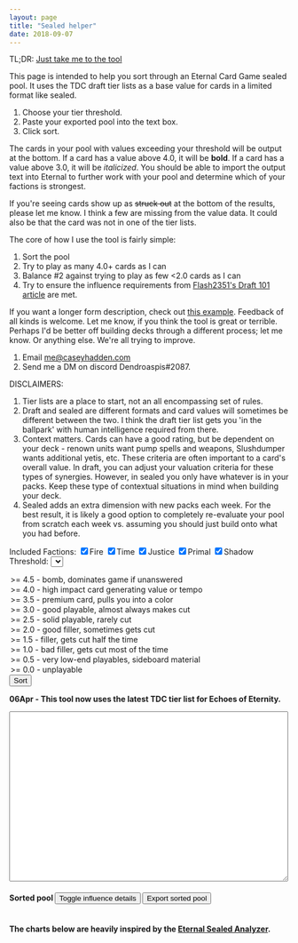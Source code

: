 ```yaml
---
layout: page
title: "Sealed helper"
date: 2018-09-07
---
```


TL;DR: [Just take me to the tool](#tool)

This page is intended to help you sort through an Eternal Card Game
sealed pool. It uses the TDC draft tier lists as a base value for cards
in a limited format like sealed.

1. Choose your tier threshold.
2. Paste your exported pool into the text box.
3. Click sort.

The cards in your pool with values exceeding your threshold will be
output at the bottom. If a card has a value above 4.0, it will be
<strong>bold</strong>. If a card has a value above 3.0, it will be
<em>italicized</em>. You should be able to import the output text
into Eternal to further work with your pool and determine which of
your factions is strongest.

If you're seeing cards show up as <strike>struck out</strike> at the
bottom of the results, please let me know. I think a few are missing
from the value data. It could also be that the card was not in one
of the tier lists.

The core of how I use the tool is fairly simple:

1. Sort the pool
2. Try to play as many 4.0+ cards as I can
3. Balance #2 against trying to play as few <2.0 cards as I can
4. Try to ensure the influence requirements from [Flash2351's Draft 101 article](https://www.a-space-games.com/drafting-101-part-2-building-the-deck)
   are met.

If you want a longer form description, check out [this example](/eternal/sealed-example).
Feedback of all kinds is welcome. Let me know, if you think the tool
is great or terrible. Perhaps I'd be better off building decks through
a different process; let me know. Or anything else. We're all trying
to improve.

1. Email me@caseyhadden.com
2. Send me a DM on discord Dendroaspis#2087.

DISCLAIMERS:

1. Tier lists are a place to start, not an all encompassing set of rules.
2. Draft and sealed are different formats and card values will
sometimes be different between the two. I think the draft tier list
gets you 'in the ballpark' with human intelligence required from there.
3. Context matters. Cards can have a good rating, but be dependent on your
deck - renown units want pump spells and weapons, Slushdumper wants additional
yetis, etc. These criteria are often important to a card's overall value. In
draft, you can adjust your valuation criteria for these types of synergies.
However, in sealed you only have whatever is in your packs. Keep these type
of contextual situations in mind when building your deck.
4. Sealed adds an extra dimension with new packs each week. For the best
result, it is likely a good option to completely re-evaluate your pool
from scratch each week vs. assuming you should just build onto what you
had before.

<a id="tool"></a>Included Factions: <input type="checkbox" id="fire" value="F" checked><label for="fire">Fire</label>
<input type="checkbox" id="time" value="T" checked><label for="time">Time</label>
<input type="checkbox" id="justice" value="J" checked><label for="justice">Justice</label>
<input type="checkbox" id="primal" value="P" checked><label for="primal">Primal</label>
<input type="checkbox" id="shadow" value="S" checked><label for="shadow">Shadow</label>
<br/>Threshold:
<select id="threshold">
  <option value="4.5">&gt;= 4.5 - bomb, dominates game if unanswered</option>
  <option value="4.0">&gt;= 4.0 - high impact card generating value or tempo</option>
  <option value="3.5">&gt;= 3.5 - premium card, pulls you into a color</option>
  <option value="3.0" selected="true">&gt;= 3.0 - good playable, almost always makes cut</option>
  <option value="2.5">&gt;= 2.5 - solid playable, rarely cut</option>
  <option value="2.0">&gt;= 2.0 - good filler, sometimes gets cut</option>
  <option value="1.5">&gt;= 1.5 - filler, gets cut half the time</option>
  <option value="1.0">&gt;= 1.0 - bad filler, gets cut most of the time</option>
  <option value="0.5">&gt;= 0.5 - very low-end playables, sideboard material</option>
  <option value="0.0">&gt;= 0.0 - unplayable</option>
</select>
<input type="button" value="Sort" onclick="sort()"></input>


<strong>06Apr - This tool now uses the latest TDC tier list for Echoes of Eternity.</strong>

<textarea cols="60" rows="20" id="pool"></textarea>

<h4>Sorted pool <input type="button" value="Toggle influence details" onclick="toggleExtra()"></input> <input type="button" value="Export sorted pool" onclick="exportSortedPool()"></input></h4>

<div id="result">
</div>

<br/>
<strong>The charts below are heavily inspired by the
<a href="https://eternalsealed.surge.sh/">Eternal Sealed Analyzer</a>.</strong>

<canvas id="monoChart">
</canvas>

<br/>
<canvas id="dualChart">
</canvas>

<script type="text/javascript">
var cardsAndValues = []
$.getJSON("/eternal/cards-and-values.json", function(data) {
    $.each(data, function(index, value) {
        cardsAndValues.push(value)
    })
})

var monoChart, dualChart, sortedList

function sort() {
    $("#result").empty()
    pool = []
    lines = $('#pool').val().trim().split("\n");
    $.each(lines, function() {
        values = this.split("(");
        numberOfAndName = values[0]
        numberOfCards = parseInt(numberOfAndName.charAt(0))
        cardName = numberOfAndName.substring(2).trim()
        setAndNumber = values[1]
        result = scanf(setAndNumber, "Set%d #%d)")
        card = {
            numberOfCards: numberOfCards,
            name: cardName,
            set: result[0],
            cardNumber: result[1]
        }
        for (i = 0; i < numberOfCards; i++) {
            pool.push(card)
        }
    })

    valuedPool = []
    notFoundPool = []
    sortedList = ""
    $.each(pool, function(index, value) {
        card = findCard(value)
        if (!$.isEmptyObject(card)) {
            valuedPool.push(card)
        } else {
          notFoundPool.push(value)
        }
    })

    valuedPool.sort(SortByValue).reverse()

    requestedInfluence = []
    $.each($("input:checked"), function(index, value) {
      requestedInfluence.push(value.value)
    })

    let fire = {
      unit: 0,
      spell: 0,
      attachment: 0,
      name: "Fire",
    }, time =  {
      unit: 0,
      spell: 0,
      attachment: 0,
      name: "Time",
    }, justice =  {
      unit: 0,
      spell: 0,
      attachment: 0,
      name: "Justice",
    }, primal = {
      unit: 0,
      spell: 0,
      attachment: 0,
      name: "Primal",
    }, shadow = {
      unit: 0,
      spell: 0,
      attachment: 0,
      name: "Shadow",
    }, rakano = {
      unit: 0,
      spell: 0,
      attachment: 0,
      name: "Rakano",
    }, argenport = {
      unit: 0,
      spell: 0,
      attachment: 0,
      name: "Argenport",
    }, hooru = {
      unit: 0,
      spell: 0,
      attachment: 0,
      name: "Hooru",
    }, combrei = {
      unit: 0,
      spell: 0,
      attachment: 0,
      name: "Combrei",
    }, stonescar = {
      unit: 0,
      spell: 0,
      attachment: 0,
      name: "Stonescar",
    }, skycrag = {
      unit: 0,
      spell: 0,
      attachment: 0,
      name: "Skycrag",
    }, praxis = {
      unit: 0,
      spell: 0,
      attachment: 0,
      name: "Praxis",
    }, feln = {
      unit: 0,
      spell: 0,
      attachment: 0,
      name: "Feln",
    }, xenan = {
      unit: 0,
      spell: 0,
      attachment: 0,
      name: "Xenan",
    }, elysian = {
      unit: 0,
      spell: 0,
      attachment: 0,
      name: "Elysian",
    };

    threshold = $("#threshold").val()
    tableContent = "<table id='sort_results'>"
    $.each(valuedPool, function(index, value) {
        cardInfluence = makeUnique(value.Influence)
        influenceDiff = cardInfluence.filter(x => !requestedInfluence.includes(x))
        influenceString = cardInfluence.join("")
        if (value.LimitedValue >= threshold && influenceDiff.length == 0) {
            exportText = "1 " + value.Name + " (Set" + value.SetNumber + " #" + value.EternalID + ")"
            if (value.LimitedValue >= 4.0) {
                output = "<strong>" + exportText + "</strong>"
            } else if (value.LimitedValue >= 3.0) {
                output = "<em>" + exportText + "</em>"
            } else {
                output = exportText
            }
            sortedList += exportText + "\n"
            tableContent += "<tr>"
            tableContent += "<td class='card_data'>" + output + "</td>"
            tableContent += "<td style='padding-left: 10px' class='influence_data'>" + value.Influence + "</td>"
            tableContent += "<td style='padding-left: 10px' class='value_data'>" + value.LimitedValue + "</td>"
            tableContent += "</tr>"
            // update our counts for charts
            switch (influenceString) {
              case "F":
                updateCounts(fire, value)
                break;
              case "T":
                updateCounts(time, value)
                break;
              case "J":
                updateCounts(justice, value)
                break;
              case "P":
                updateCounts(primal, value)
                break;
              case "S":
                updateCounts(shadow, value)
                break;
              case "FJ":
                updateCounts(rakano, value)
                break;
              case "JS":
                updateCounts(argenport, value)
                break;
              case "JP":
                updateCounts(hooru, value)
                break;
              case "TJ":
                updateCounts(combrei, value)
                break;
              case "FS":
                updateCounts(stonescar, value)
                break;
              case "FP":
                updateCounts(skycrag, value)
                break;
              case "FT":
                updateCounts(praxis, value)
                break;
              case "PS":
                updateCounts(feln, value)
                break;
              case "TS":
                updateCounts(xenan, value)
                break;
              case "TP":
                updateCounts(elysian, value)
                break;
            }
        }
    })
    tableContent += "</table>"
    $("#result").append(tableContent)
    toggleExtra() // hide to start

    if (monoChart) {
      monoChart.destroy()
    }
    monoChart = new Chart($("#monoChart"), {
        type: "bar",
        data: {
            labels: ["Fire", "Time", "Justice", "Primal", "Shadow"],
            datasets: [
                {
                    label: "Unit",
                    data: [
                        fire.unit,
                        time.unit,
                        justice.unit,
                        primal.unit,
                        shadow.unit,
                    ],
                    backgroundColor: [
                        "rgba(255,99,132,0.6)",
                        "rgba(255, 206, 86, 0.6)",
                        "rgba(75, 192, 192, 0.6)",
                        "rgba(54, 162, 235, 0.6)",
                        "rgba(153, 102, 255, 0.6)",
                    ],
                    borderColor: [
                        "rgba(255,99,132,1)",
                        "rgba(255, 206, 86, 1)",
                        "rgba(75, 192, 192, 1)",
                        "rgba(54, 162, 235, 1)",
                        "rgba(153, 102, 255, 1)",
                    ],
                    borderWidth: 1,
                },
                {
                    label: "Spell",
                    data: [
                        fire.spell,
                        time.spell,
                        justice.spell,
                        primal.spell,
                        shadow.spell,
                    ],
                    backgroundColor: [
                        "rgba(255,99,132,0.4)" /*R*/,
                        "rgba(255, 206, 86, 0.4)" /*W*/,
                        "rgba(75, 192, 192, 0.4)" /*G*/,
                        "rgba(54, 162, 235, 0.4)" /*U*/,
                        "rgba(153, 102, 255, 0.4)" /*B*/,
                    ],
                    borderColor: [
                        "rgba(255,99,132,1)",
                        "rgba(255, 206, 86, 1)",
                        "rgba(75, 192, 192, 1)",
                        "rgba(54, 162, 235, 1)",
                        "rgba(153, 102, 255, 1)",
                    ],
                    borderWidth: 1,
                },
                {
                    label: "Attachment",
                    data: [
                        fire.attachment,
                        time.attachment,
                        justice.attachment,
                        primal.attachment,
                        shadow.attachment,
                    ],
                    backgroundColor: [
                        "rgba(255,99,132,0.2)" /*R*/,
                        "rgba(255, 206, 86, 0.2)" /*W*/,
                        "rgba(75, 192, 192, 0.2)" /*G*/,
                        "rgba(54, 162, 235, 0.2)" /*U*/,
                        "rgba(153, 102, 255, 0.2)" /*B*/,
                    ],
                    borderColor: [
                        "rgba(255,99,132,1)",
                        "rgba(255, 206, 86, 1)",
                        "rgba(75, 192, 192, 1)",
                        "rgba(54, 162, 235, 1)",
                        "rgba(153, 102, 255, 1)",
                    ],
                    borderWidth: 1,
                },
            ],
        },
        options: {
            legend: {
                display: false,
            },
            scales: {
                xAxes: [
                    {
                        stacked: true,
                        ticks: {
                            autoSkip: false,
                        },
                    },
                ],
                yAxes: [
                    {
                        stacked: true,
                        ticks: {
                            beginAtZero: true,
                        },
                    },
                ],
            },
        },
    });

    if (dualChart) {
      dualChart.destroy()
    }
    dualChart = new Chart($("#dualChart"), {
        type: "bar",
        data: {
            labels: [
                "Rakano",
                "Argenport",
                "Hooru",
                "Combrei",
                "Stonescar",
                "Skycrag",
                "Praxis",
                "Feln",
                "Xenan",
                "Elysian",
            ],
            datasets: [
                {
                    label: "Units - Mono 1",
                    data: [
                        fire.unit,
                        justice.unit,
                        justice.unit,
                        justice.unit,
                        fire.unit,
                        fire.unit,
                        fire.unit,
                        primal.unit,
                        shadow.unit,
                        primal.unit,
                    ],
                    backgroundColor: [
                        "rgba(255,99,132,0.6)", //Fire
                        "rgba(75, 192, 192, 0.6)", //Justice
                        "rgba(75, 192, 192, 0.6)",
                        "rgba(75, 192, 192, 0.6)",
                        "rgba(255,99,132,0.6)",
                        "rgba(255,99,132,0.6)",
                        "rgba(255,99,132,0.6)",
                        "rgba(54, 162, 235, 0.6)", //Primal
                        "rgba(153, 102, 255, 0.6)", //Shadow
                        "rgba(54, 162, 235, 0.6)",
                    ],
                    borderColor: [
                        "rgba(255,99,132,1)",
                        "rgba(75, 192, 192, 1)",
                        "rgba(75, 192, 192, 1)",
                        "rgba(75, 192, 192, 1)",
                        "rgba(255,99,132,1)",
                        "rgba(255,99,132,1)",
                        "rgba(255,99,132,1)",
                        "rgba(54, 162, 235,14)",
                        "rgba(153, 102, 255, 1)",
                        "rgba(54, 162, 235,14)",
                    ],
                    borderWidth: 1,
                },
                {
                    label: "Units - Mono 2",
                    data: [
                        justice.unit,
                        shadow.unit,
                        primal.unit,
                        time.unit,
                        shadow.unit,
                        primal.unit,
                        time.unit,
                        shadow.unit,
                        time.unit,
                        time.unit,
                    ],
                    backgroundColor: [
                        "rgba(75, 192, 192, 0.6)" /*G*/,
                        "rgba(153, 102, 255,0.6)" /*B*/,
                        "rgba(54, 162, 235, 0.6)" /*U*/,
                        "rgba(255, 206, 86, 0.6)" /*W*/,
                        "rgba(153, 102, 255,0.6)" /*B*/,
                        "rgba(54, 162, 235, 0.6)" /*U*/,
                        "rgba(255, 206, 86, 0.6)" /*W*/,
                        "rgba(153, 102, 255,0.6)" /*B*/,
                        "rgba(255, 206, 86, 0.6)" /*W*/,
                        "rgba(255, 206, 86, 0.6)" /*W*/,
                    ],
                    borderColor: [
                        "rgba(75, 192, 192, 1)" /*G*/,
                        "rgba(153, 102, 255, 1)" /*B*/,
                        "rgba(54, 162, 235, 1)" /*U*/,
                        "rgba(255, 206, 86, 1)" /*W*/,
                        "rgba(153, 102, 255, 1)" /*B*/,
                        "rgba(54, 162, 235, 1)" /*U*/,
                        "rgba(255, 206, 86, 1)" /*W*/,
                        "rgba(153, 102, 255, 1)" /*B*/,
                        "rgba(255, 206, 86, 1)" /*W*/,
                        "rgba(255, 206, 86,12)" /*W*/,
                    ],
                    borderWidth: 1,
                },
                {
                    label: "Spells - Mono 1",
                    data: [
                        fire.spell,
                        justice.spell,
                        justice.spell,
                        justice.spell,
                        fire.spell,
                        fire.spell,
                        fire.spell,
                        primal.spell,
                        shadow.spell,
                        primal.spell,
                    ],
                    backgroundColor: [
                        "rgba(255,99,132,0.4)", //Fire
                        "rgba(75, 192, 192, 0.4)", //Justice
                        "rgba(75, 192, 192, 0.4)",
                        "rgba(75, 192, 192, 0.4)",
                        "rgba(255,99,132,0.4)",
                        "rgba(255,99,132,0.4)",
                        "rgba(255,99,132,0.4)",
                        "rgba(54, 162, 235, 0.4)", //Primal
                        "rgba(153, 102, 255, 0.4)", //Shadow
                        "rgba(54, 162, 235, 0.4)",
                    ],
                    borderColor: [
                        "rgba(255,99,132,1)",
                        "rgba(75, 192, 192, 1)",
                        "rgba(75, 192, 192, 1)",
                        "rgba(75, 192, 192, 1)",
                        "rgba(255,99,132,1)",
                        "rgba(255,99,132,1)",
                        "rgba(255,99,132,1)",
                        "rgba(54, 162, 235,14)",
                        "rgba(153, 102, 255, 1)",
                        "rgba(54, 162, 235,14)",
                    ],
                    borderWidth: 1,
                },
                {
                    label: "Spells - Mono 2",
                    data: [
                        justice.spell,
                        shadow.spell,
                        primal.spell,
                        time.spell,
                        shadow.spell,
                        primal.spell,
                        time.spell,
                        shadow.spell,
                        time.spell,
                        time.spell,
                    ],
                    backgroundColor: [
                        "rgba(75, 192, 192, 0.4)" /*G*/,
                        "rgba(153, 102, 255,0.4)" /*B*/,
                        "rgba(54, 162, 235, 0.4)" /*U*/,
                        "rgba(255, 206, 86, 0.4)" /*W*/,
                        "rgba(153, 102, 255,0.4)" /*B*/,
                        "rgba(54, 162, 235, 0.4)" /*U*/,
                        "rgba(255, 206, 86, 0.4)" /*W*/,
                        "rgba(153, 102, 255,0.4)" /*B*/,
                        "rgba(255, 206, 86, 0.4)" /*W*/,
                        "rgba(255, 206, 86, 0.4)" /*W*/,
                    ],
                    borderColor: [
                        "rgba(75, 192, 192, 1)" /*G*/,
                        "rgba(153, 102, 255, 1)" /*B*/,
                        "rgba(54, 162, 235, 1)" /*U*/,
                        "rgba(255, 206, 86, 1)" /*W*/,
                        "rgba(153, 102, 255, 1)" /*B*/,
                        "rgba(54, 162, 235, 1)" /*U*/,
                        "rgba(255, 206, 86, 1)" /*W*/,
                        "rgba(153, 102, 255, 1)" /*B*/,
                        "rgba(255, 206, 86, 1)" /*W*/,
                        "rgba(255, 206, 86,12)" /*W*/,
                    ],
                    borderWidth: 1,
                },
                {
                    label: "Attachments - Mono 1",
                    data: [
                        fire.attachment,
                        justice.attachment,
                        justice.attachment,
                        justice.attachment,
                        fire.attachment,
                        fire.attachment,
                        fire.attachment,
                        primal.attachment,
                        shadow.attachment,
                        primal.attachment,
                    ],
                    backgroundColor: [
                        "rgba(255,99,132,0.2)", //Fire
                        "rgba(75, 192, 192, 0.2)", //Justice
                        "rgba(75, 192, 192, 0.2)",
                        "rgba(75, 192, 192, 0.2)",
                        "rgba(255,99,132,0.2)",
                        "rgba(255,99,132,0.2)",
                        "rgba(255,99,132,0.2)",
                        "rgba(54, 162, 235, 0.2)", //Primal
                        "rgba(153, 102, 255, 0.2)", //Shadow
                        "rgba(54, 162, 235, 0.2)",
                    ],
                    borderColor: [
                        "rgba(255,99,132,1)",
                        "rgba(75, 192, 192, 1)",
                        "rgba(75, 192, 192, 1)",
                        "rgba(75, 192, 192, 1)",
                        "rgba(255,99,132,1)",
                        "rgba(255,99,132,1)",
                        "rgba(255,99,132,1)",
                        "rgba(54, 162, 235,14)",
                        "rgba(153, 102, 255, 1)",
                        "rgba(54, 162, 235,14)",
                    ],
                    borderWidth: 1,
                },
                {
                    label: "Attachments - Mono 2",
                    data: [
                        justice.attachment,
                        shadow.attachment,
                        primal.attachment,
                        time.attachment,
                        shadow.attachment,
                        primal.attachment,
                        time.attachment,
                        shadow.attachment,
                        time.attachment,
                        time.attachment,
                    ],
                    backgroundColor: [
                        "rgba(75, 192, 192, 0.2)" /*G*/,
                        "rgba(153, 102, 255,0.2)" /*B*/,
                        "rgba(54, 162, 235, 0.2)" /*U*/,
                        "rgba(255, 206, 86, 0.2)" /*W*/,
                        "rgba(153, 102, 255,0.2)" /*B*/,
                        "rgba(54, 162, 235, 0.2)" /*U*/,
                        "rgba(255, 206, 86, 0.2)" /*W*/,
                        "rgba(153, 102, 255,0.2)" /*B*/,
                        "rgba(255, 206, 86, 0.2)" /*W*/,
                        "rgba(255, 206, 86, 0.2)" /*W*/,
                    ],
                    borderColor: [
                        "rgba(75, 192, 192, 1)" /*G*/,
                        "rgba(153, 102, 255, 1)" /*B*/,
                        "rgba(54, 162, 235, 1)" /*U*/,
                        "rgba(255, 206, 86, 1)" /*W*/,
                        "rgba(153, 102, 255, 1)" /*B*/,
                        "rgba(54, 162, 235, 1)" /*U*/,
                        "rgba(255, 206, 86, 1)" /*W*/,
                        "rgba(153, 102, 255, 1)" /*B*/,
                        "rgba(255, 206, 86, 1)" /*W*/,
                        "rgba(255, 206, 86,12)" /*W*/,
                    ],
                    borderWidth: 1,
                },
                {
                    label: "Units - Dual",
                    data: [
                        rakano.unit,
                        argenport.unit,
                        hooru.unit,
                        combrei.unit,
                        stonescar.unit,
                        skycrag.unit,
                        praxis.unit,
                        feln.unit,
                        xenan.unit,
                        elysian.unit,
                    ],
                    backgroundColor: [
                        "rgba(75, 75, 75, 0.6)" /*Gray*/,
                        "rgba(75, 75, 75, 0.6)" /*Gray*/,
                        "rgba(75, 75, 75, 0.6)" /*Gray*/,
                        "rgba(75, 75, 75, 0.6)" /*Gray*/,
                        "rgba(75, 75, 75, 0.6)" /*Gray*/,
                        "rgba(75, 75, 75, 0.6)" /*Gray*/,
                        "rgba(75, 75, 75, 0.6)" /*Gray*/,
                        "rgba(75, 75, 75, 0.6)" /*Gray*/,
                        "rgba(75, 75, 75, 0.6)" /*Gray*/,
                        "rgba(75, 75, 75, 0.6)" /*Gray*/,
                    ],
                    borderColor: [
                        "rgba(75, 75, 75, 1)" /*Gray*/,
                        "rgba(75, 75, 75, 1)" /*Gray*/,
                        "rgba(75, 75, 75, 1)" /*Gray*/,
                        "rgba(75, 75, 75, 1)" /*Gray*/,
                        "rgba(75, 75, 75, 1)" /*Gray*/,
                        "rgba(75, 75, 75, 1)" /*Gray*/,
                        "rgba(75, 75, 75, 1)" /*Gray*/,
                        "rgba(75, 75, 75, 1)" /*Gray*/,
                        "rgba(75, 75, 75, 1)" /*Gray*/,
                        "rgba(75, 75, 75, 1)" /*Gray*/,
                    ],
                    borderWidth: 1,
                },
                {
                    label: "Spells - Dual",
                    data: [
                        rakano.spell,
                        argenport.spell,
                        hooru.spell,
                        combrei.spell,
                        stonescar.spell,
                        skycrag.spell,
                        praxis.spell,
                        feln.spell,
                        xenan.spell,
                        elysian.spell,
                    ],
                    backgroundColor: [
                        "rgba(75, 75, 75, 0.4)" /*Gray*/,
                        "rgba(75, 75, 75, 0.4)" /*Gray*/,
                        "rgba(75, 75, 75, 0.4)" /*Gray*/,
                        "rgba(75, 75, 75, 0.4)" /*Gray*/,
                        "rgba(75, 75, 75, 0.4)" /*Gray*/,
                        "rgba(75, 75, 75, 0.4)" /*Gray*/,
                        "rgba(75, 75, 75, 0.4)" /*Gray*/,
                        "rgba(75, 75, 75, 0.4)" /*Gray*/,
                        "rgba(75, 75, 75, 0.4)" /*Gray*/,
                        "rgba(75, 75, 75, 0.4)" /*Gray*/,
                    ],
                    borderColor: [
                        "rgba(75, 75, 75, 1)" /*Gray*/,
                        "rgba(75, 75, 75, 1)" /*Gray*/,
                        "rgba(75, 75, 75, 1)" /*Gray*/,
                        "rgba(75, 75, 75, 1)" /*Gray*/,
                        "rgba(75, 75, 75, 1)" /*Gray*/,
                        "rgba(75, 75, 75, 1)" /*Gray*/,
                        "rgba(75, 75, 75, 1)" /*Gray*/,
                        "rgba(75, 75, 75, 1)" /*Gray*/,
                        "rgba(75, 75, 75, 1)" /*Gray*/,
                        "rgba(75, 75, 75, 1)" /*Gray*/,
                    ],
                    borderWidth: 1,
                },
                {
                    label: "Attachments - Dual",
                    data: [
                        rakano.attachment,
                        argenport.attachment,
                        hooru.attachment,
                        combrei.attachment,
                        stonescar.attachment,
                        skycrag.attachment,
                        praxis.attachment,
                        feln.attachment,
                        xenan.attachment,
                        elysian.attachment,
                    ],
                    backgroundColor: [
                        "rgba(75, 75, 75, 0.2)" /*Gray*/,
                        "rgba(75, 75, 75, 0.2)" /*Gray*/,
                        "rgba(75, 75, 75, 0.2)" /*Gray*/,
                        "rgba(75, 75, 75, 0.2)" /*Gray*/,
                        "rgba(75, 75, 75, 0.2)" /*Gray*/,
                        "rgba(75, 75, 75, 0.2)" /*Gray*/,
                        "rgba(75, 75, 75, 0.2)" /*Gray*/,
                        "rgba(75, 75, 75, 0.2)" /*Gray*/,
                        "rgba(75, 75, 75, 0.2)" /*Gray*/,
                        "rgba(75, 75, 75, 0.2)" /*Gray*/,
                    ],
                    borderColor: [
                        "rgba(75, 75, 75, 1)" /*Gray*/,
                        "rgba(75, 75, 75, 1)" /*Gray*/,
                        "rgba(75, 75, 75, 1)" /*Gray*/,
                        "rgba(75, 75, 75, 1)" /*Gray*/,
                        "rgba(75, 75, 75, 1)" /*Gray*/,
                        "rgba(75, 75, 75, 1)" /*Gray*/,
                        "rgba(75, 75, 75, 1)" /*Gray*/,
                        "rgba(75, 75, 75, 1)" /*Gray*/,
                        "rgba(75, 75, 75, 1)" /*Gray*/,
                        "rgba(75, 75, 75, 1)" /*Gray*/,
                    ],
                    borderWidth: 1,
                },
            ],
        },
        options: {
            legend: {
                display: false,
            },
            scales: {
                xAxes: [
                    {
                        stacked: true,
                        ticks: {
                            autoSkip: false,
                        },
                    },
                ],
                yAxes: [
                    {
                        stacked: true,
                        ticks: {
                            beginAtZero: true,
                        },
                    },
                ],
            },
        },
    });

    $.each(notFoundPool, function(index, value) {
      output = "1 " + value.name + " (Set" + value.set + " #" + value.cardNumber + ")"
      $("#result").append("<strike>" + output + "</strike><br/>")
    })
}

function exportSortedPool() {
    var aux = document.createElement("textarea")
    aux.value = sortedList
    document.body.appendChild(aux)
    aux.select()
    document.execCommand("copy")
    document.body.removeChild(aux)
}

function updateCounts(item, value) {
    switch (value.Type) {
      case "Unit":
        item.unit++
        break
      case "Spell":
      case "Fast Spell":
        item.spell++
        break
      case "Curse":
      case "Relic":
      case "Cursed Relic":
      case "Relic Weapon":
      case "Weapon":
        item.attachment++
        break
      default:
        console.log(value.Type)
    }
}

function toggleExtra() {
    tbl = $("#sort_results")
    console.log(tbl)
    influenceColumn = tbl.find(".influence_data")
    console.log(influenceColumn)
    influenceColumn.toggle()
    tbl.find(".value_data").toggle()
}

function makeUnique(str) {
  uniq = String.prototype.concat(...new Set(str))
  return uniq.split("")
}

function SortByValue(a, b) {
    return a.LimitedValue < b.LimitedValue ? -1 : a.LimitedValue > b.LimitedValue ? 1 : 0
}

function findCard(card) {
    result = {}
    $.each(cardsAndValues, function(index, value) {
        if (card.set == value.SetNumber &&
            card.cardNumber == value.EternalID) {
            result = value
        }
    })
    return result
}

function scanf(text,pattern){
    if (text == pattern) return true;
    var result = [];    // array for pattern result
    var i = 0;            // text index
    var j = 0;            // pattern index
    while (i < text.length && j < pattern.length){
        var p = substr(pattern,j,j+2); 
        var c = text[i];                
        var c2 = pattern[j];           
        if (p == "%d"){            
        // pattern says next is a number:
            var z = parseInt(substr(text,i,text.length));
            if (z == NaN) return false;
            result[result.length] = z;
            i += z.toString().length;
            j += 2;
        }
        else if (p == "%c"){    
        // pattern says next is a single character:
            result[result.length] = c;
            i++;
            j += 2;
        }
        else if (p == "%s"){    
        // pattern says next is a string:
            var end = "";
            if (j+2 < pattern.length) end = pattern[j+2];
            if (end.length == 0){
                result[result.length] = substr(text,i,text.length);
                i = text.length;
                j = pattern.length;
            }
            else if (end == '%'){    
            // This is an ERROR I need to fix!!!
                alert("[*] %s followed by pattern (eg. %d) causes an error!");
                return false;
            }
            else {
                var str = "";
                for (;i<text.length && text[i]!=end;i++){
                    str += text[i];
                }
                result[result.length] = str;
                j += 2;                            
            }
        }
        else if (c == c2){        
        // pattern says next char's should be equal:
            i++;
            j++;
        }
        else {                    
        // else the text doesn't fit to the pattern:
            return false;
        }
    }
    if (i == text.length && j == pattern.length){
        // if we scanned EVERYTHING:
        return result;            
    }
    else {
        // if not -> FALSE:
        return false;            
    }
}

function substr(str,i,j){
    var s = "";
    if (i < 0 || j < 0 || i > j) return false;
    for (var k=i;k<str.length && k<j;k++){
        s += str[k];
    }
    return s;
}

</script>
